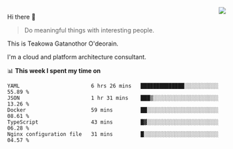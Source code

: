 <img align="right" src="https://github-readme-stats.vercel.app/api?username=Teakowa&show_icons=true&icon_color=2f80ed&text_color=718096&bg_color=ffffff&hide_title=true" />

Hi there 👋

> Do meaningful things with interesting people.

This is Teakowa Gatanothor O'deorain.

I'm a cloud and platform architecture consultant.

📊 **This week I spent my time on**
<!--START_SECTION:waka-->
```text
YAML                       6 hrs 26 mins   ██████████████░░░░░░░░░░░   55.89 % 
JSON                       1 hr 31 mins    ███▒░░░░░░░░░░░░░░░░░░░░░   13.26 % 
Docker                     59 mins         ██░░░░░░░░░░░░░░░░░░░░░░░   08.61 % 
TypeScript                 43 mins         █▓░░░░░░░░░░░░░░░░░░░░░░░   06.28 % 
Nginx configuration file   31 mins         █░░░░░░░░░░░░░░░░░░░░░░░░   04.57 % 
```
<!--END_SECTION:waka-->
